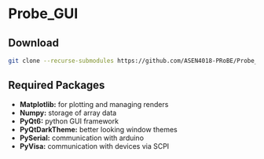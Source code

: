 # Probe_GUI

## Download

```sh
git clone --recurse-submodules https://github.com/ASEN4018-PRoBE/Probe_GUI.git
```

## Required Packages

- **Matplotlib:** for plotting and managing renders
- **Numpy:** storage of array data
- **PyQt6:** python GUI framework
- **PyQtDarkTheme:** better looking window themes
- **PySerial:** communication with arduino
- **PyVisa:** communication with devices via SCPI
